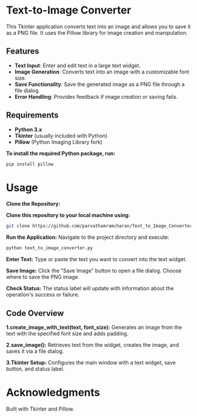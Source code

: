 # Text-to-Image Converter

This Tkinter application converts text into an image and allows you to save it as a PNG file. It uses the Pillow library for image creation and manipulation.

## Features

- **Text Input**: Enter and edit text in a large text widget.
- **Image Generation**: Converts text into an image with a customizable font size.
- **Save Functionality**: Save the generated image as a PNG file through a file dialog.
- **Error Handling**: Provides feedback if image creation or saving fails.

## Requirements

- **Python 3.x**
- **Tkinter** (usually included with Python)
- **Pillow** (Python Imaging Library fork)

**To install the required Python package, run:**

```bash
pip install pillow

```
# Usage
**Clone the Repository:**

**Clone this repository to your local machine using:**
```bash
git clone https://github.com/parvathamramcharan/Text_to_Image_Converter
```
**Run the Application:**
Navigate to the project directory and execute:
```bash
python text_to_image_converter.py
```

**Enter Text:**
Type or paste the text you want to convert into the text widget.

**Save Image:**
Click the "Save Image" button to open a file dialog. Choose where to save the PNG image.

**Check Status:**
The status label will update with information about the operation's success or failure.

## Code Overview
**1.create_image_with_text(text, font_size):**
Generates an image from the text with the specified font size and adds padding.

**2.save_image():**
Retrieves text from the widget, creates the image, and saves it via a file dialog.

**3.Tkinter Setup:**
Configures the main window with a text widget, save button, and status label.

# Acknowledgments
Built with Tkinter and Pillow.


